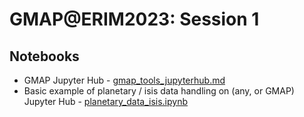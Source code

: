 # GMAP@ERIM2023: Session 1

## Notebooks

* GMAP Jupyter Hub - [gmap_tools_jupyterhub.md](gmap_tools_jupyterhub.md)
* Basic example of planetary / isis data handling on (any, or GMAP) Jupyter Hub - [planetary_data_isis.ipynb](planetary_data_isis.ipynb)
